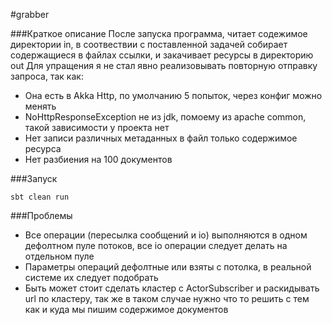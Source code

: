 #grabber

###Краткое описание 
После запуска программа, читает содежимое директории in, в соотвествии с поставленной задачей собирает содержащиеся в файлах ссылки, и закачивает ресурсы в директорию out
Для упращения я не стал явно реализовывать повторную отправку запроса, так как:

- Она есть в Akka Http, по умолчанию 5 попыток, через конфиг можно менять
- NoHttpResponseException не из jdk, помоему из apache common, такой зависимости у проекта нет
- Нет записи различных метаданных в файл только содержимое ресурса
- Нет разбиения на 100 документов
 
###Запуск
```
sbt clean run
```

###Проблемы

- Все операции (пересылка сообщений и io) выполняются в одном дефолтном пуле потоков, все io операции следует делать на отдельном пуле
- Параметры операций дефолтные или взяты с потолка, в реальной системе их следует подобрать
- Быть может стоит сделать кластер с ActorSubscriber и раскидывать url по кластеру, так же в таком случае нужно что то решить с тем как и куда мы пишим содержимое документов 